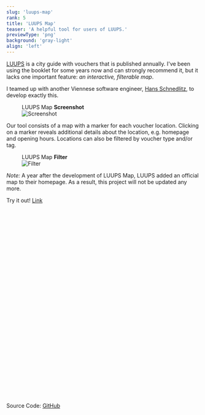 ```yaml
---
slug: 'luups-map'
rank: 5
title: 'LUUPS Map'
teaser: 'A helpful tool for users of LUUPS.'
previewType: 'png'
background: 'gray-light'
align: 'left'
---
```


<a class="link" href="https://www.luups.net/">LUUPS</a> is a city guide with vouchers that is
published annually. I've been using the booklet for some years now and can strongly recommend
it, but it lacks one important feature: <em>an interactive, filterable map</em>.

I teamed up with another Viennese software engineer,
<a class="link" href="https://github.com/hschne">Hans&nbsp;Schnedlitz</a>,
to develop exactly this.

<figure>
<figcaption>LUUPS Map <strong>Screenshot</strong></figcaption>
<img src="portfolio/luups-map/map.png" alt="Screenshot"/>
</figure>

Our tool consists of a map with a marker for each voucher location. Clicking on a marker reveals
additional details about the location, e.g. homepage and opening hours. Locations can also be filtered
by voucher type and/or tag.


<figure class="right">
<figcaption>LUUPS Map <strong>Filter</strong></figcaption>
<img src="portfolio/luups-map/filter.png" alt="Filter"/>
</figure>

*Note:* A year after the development of LUUPS Map, LUUPS added an official map to their homepage. As a result,
this project will not be updated any more.


<span class="meta">Try it out!</span>
<a href="https://vouchermap.herokuapp.com/" class="link">Link
<svg viewBox="0 0 24 24" class="icon icon-inline"><use xlink:href="icons/sprite.svg#link"/></svg></a>

<span class="meta">Source Code:</span>
<a href="https://github.com/Team-LANS/luups-map" class="link">GitHub
<svg viewBox="0 0 24 24" class="icon icon-inline"><use xlink:href="icons/sprite.svg#link"/></svg></a>
